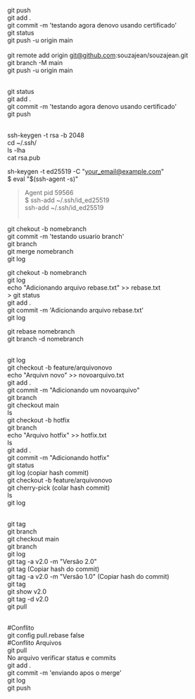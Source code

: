 git push <br>
git add . <br>
git commit -m 'testando agora denovo usando certificado'<br>
git status<br>
git push -u origin main<br>
<br>
git remote add origin git@github.com:souzajean/souzajean.git <br>
git branch -M main <br>
git push -u origin main <br><br>

git status<br>
git add .<br>
git commit -m 'testando agora denovo usando certificado'<br>
git push<br><br>

ssh-keygen -t rsa -b 2048 <br>
cd ~/.ssh/ <br>
ls -lha <br>
cat rsa.pub <br>

sh-keygen -t ed25519 -C "your_email@example.com"<br>
$ eval "$(ssh-agent -s)"<br>
> Agent pid 59566 <br>
$ ssh-add ~/.ssh/id_ed25519 <br>
ssh-add ~/.ssh/id_ed25519 <br><br>

git chekout -b nomebranch <br>
git commit -m 'testando usuario branch'<br>
git branch <br>
git merge nomebranch <br>
git log <br>

git chekout -b nomebranch <br>
git log <br>
echo "Adicionando arquivo rebase.txt" >> rebase.txt <br>>
git status <br>
git add .<br>
git commit -m 'Adicionando arquivo rebase.txt'<br>
git log <br>

git rebase nomebranch <br>
git branch -d nomebranch <br>
<br>

git log <br>
git checkout -b feature/arquivonovo <br>
echo "Arquivn novo" >> novoarquivo.txt <br>
git add . <br>
git commit -m "Adicionando um novoarquivo" <br>
git branch <br>
git checkout main <br>
ls <br>
git checkout -b hotfix <br>
git branch <br>
echo "Arquivo hotfix" >> hotfix.txt <br>
ls <br>
git add . <br>
git commit -m "Adicionando hotfix" <br>
git status <br>
git log (copiar hash commit) <br>
git checkout -b feature/arquivonovo <br>
git cherry-pick (colar hash commit) <br>
ls <br>
git log <br><br>

git tag <br>
git branch <br>
git checkout main <br>
git branch <br>
git log <br>
git tag -a v2.0 -m "Versão 2.0" <br>
git tag (Copiar hash do commit) <br>
git tag -a v2.0 -m "Versão 1.0" (Copiar hash do commit) <br>
git tag <br>
git show v2.0 <br>
git tag -d v2.0 <br>
git pull <br><br>

#Conflito <br>
git config pull.rebase false <br>
#Conflito Arquivos <br>
git pull <br>
No arquivo verificar status e commits <br>
git add .<br>
git commit -m 'enviando apos o merge'<br>
git log <br>
git push<br><br>
